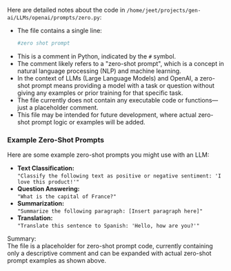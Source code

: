Here are detailed notes about the code in `/home/jeet/projects/gen-ai/LLMs/openai/prompts/zero.py`:

- The file contains a single line:  
    ```python
    #zero shot prompt
    ```
- This is a comment in Python, indicated by the `#` symbol.
- The comment likely refers to a "zero-shot prompt", which is a concept in natural language processing (NLP) and machine learning.
- In the context of LLMs (Large Language Models) and OpenAI, a zero-shot prompt means providing a model with a task or question without giving any examples or prior training for that specific task.
- The file currently does not contain any executable code or functions—just a placeholder comment.
- This file may be intended for future development, where actual zero-shot prompt logic or examples will be added.

### Example Zero-Shot Prompts

Here are some example zero-shot prompts you might use with an LLM:

- **Text Classification:**  
  `"Classify the following text as positive or negative sentiment: 'I love this product!'"`
- **Question Answering:**  
  `"What is the capital of France?"`
- **Summarization:**  
  `"Summarize the following paragraph: [Insert paragraph here]"`
- **Translation:**  
  `"Translate this sentence to Spanish: 'Hello, how are you?'"`

Summary:  
The file is a placeholder for zero-shot prompt code, currently containing only a descriptive comment and can be expanded with actual zero-shot prompt examples as shown above.


